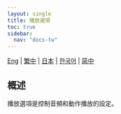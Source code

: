 ```yaml
---
layout: single
title: 播放選項
toc: true
sidebar:
  nav: "docs-tw"
---
```

[Eng](/dancexr/features/playback_options) | [繁中](/tw/dancexr/features/playback_options) | [日本](/jp/dancexr/features/playback_options) | [한국어](/kr/dancexr/features/playback_options) | [简中](/zh/dancexr/features/playback_options)


## 概述
播放選項是控制音頻和動作播放的設定。